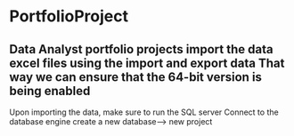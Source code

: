 # PortfolioProject
Data Analyst portfolio projects
import the data excel files using the import and export data That way we can ensure that the 64-bit version is being enabled
---------------
Upon importing the data, make sure to run the SQL server
Connect to the database engine 
create a new database--> new project

